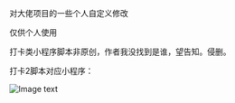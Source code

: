对大佬项目的一些个人自定义修改

仅供个人使用

打卡类小程序脚本非原创，作者我没找到是谁，望告知。侵删。


打卡2脚本对应小程序：

![Image text](https://raw.githubusercontent.com/sngxpro/scripts/master/daka2.png)
